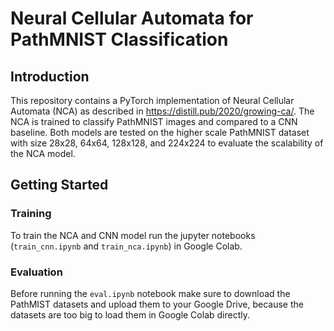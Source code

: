 # Neural Cellular Automata for PathMNIST Classification

## Introduction
This repository contains a PyTorch implementation of Neural Cellular Automata (NCA) as described in https://distill.pub/2020/growing-ca/.
The NCA is trained to classify PathMNIST images and compared to a CNN baseline. Both models are tested on the higher scale
PathMNIST dataset with size 28x28, 64x64, 128x128, and 224x224 to evaluate the scalability of the NCA model.

## Getting Started
### Training
To train the NCA and CNN model run the jupyter notebooks (```train_cnn.ipynb``` and ```train_nca.ipynb```) in Google Colab.
### Evaluation
Before running the ```eval.ipynb``` notebook make sure to download the PathMIST datasets and upload them to your Google Drive, 
because the datasets are too big to load them in Google Colab directly.

